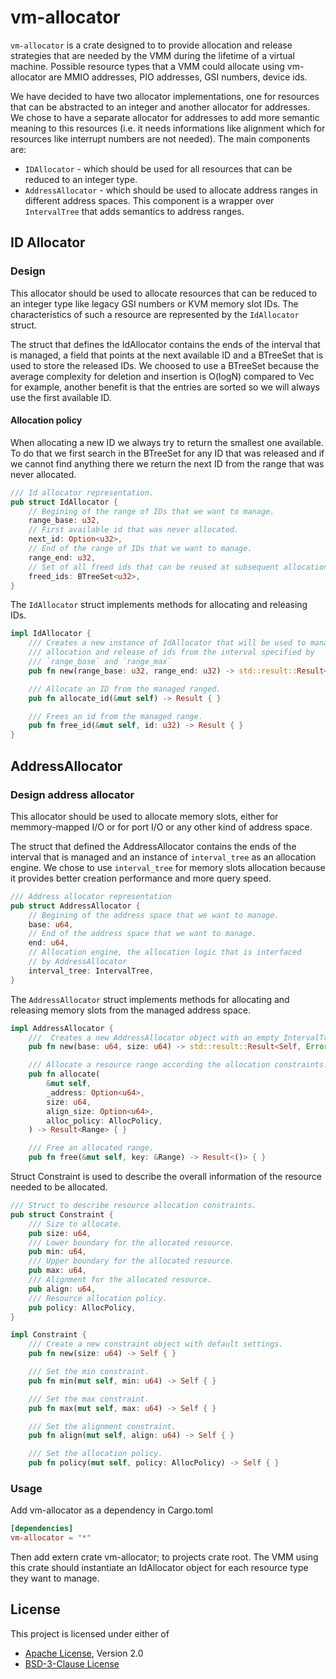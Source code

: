 # vm-allocator

`vm-allocator` is a crate designed to to provide allocation and release strategies
that are needed by the VMM during the lifetime of a virtual machine. Possible
resource types that a VMM could allocate using vm-allocator are MMIO addresses,
PIO addresses, GSI numbers, device ids.

We have decided to have two allocator implementations, one for resources that can
be abstracted to an integer and another allocator for addresses. We chose
to have a separate allocator for addresses to add more semantic meaning to this
resources (i.e. it needs informations like alignment which for resources like
interrupt numbers are not needed). The main components are:

- `IDAllocator` - which should be used for all resources that can be reduced to
an integer type.
- `AddressAllocator` - which should be used to allocate address ranges in different
address spaces. This component is a wrapper over `IntervalTree` that adds semantics
to address ranges.

## ID Allocator

### Design

This allocator should be used to allocate resources that can be reduced to an integer
type like legacy GSI numbers or KVM memory slot IDs. The
characteristics of such a resource are represented by the `IdAllocator` struct.

The struct that defines the IdAllocator contains the ends of the interval that is
managed, a field that points at the next available ID and a BTreeSet that is used
to store the released IDs. We choosed to use a BTreeSet because the average
complexity for deletion and insertion is O(logN) compared to Vec for example,
another benefit is that the entries are sorted so we will always use the first
available ID.

#### Allocation policy

When allocating a new ID we always try to return the smallest one available. To
do that we first search in the BTreeSet for any ID that was released and if we
cannot find anything there we return the next ID from the range that was never
allocated.

```rust
/// Id allocator representation.
pub struct IdAllocator {
    // Begining of the range of IDs that we want to manage.
    range_base: u32,
    // First available id that was never allocated. 
    next_id: Option<u32>,
    // End of the range of IDs that we want to manage.
    range_end: u32,
    // Set of all freed ids that can be reused at subsequent allocations.
    freed_ids: BTreeSet<u32>,
}
```

The `IdAllocator` struct implements methods for allocating and releasing IDs.

```rust
impl IdAllocator {
    /// Creates a new instance of IdAllocator that will be used to manage the
    /// allocation and release of ids from the interval specified by
    /// `range_base` and `range_max`
    pub fn new(range_base: u32, range_end: u32) -> std::result::Result<Self, Error> { }

    /// Allocate an ID from the managed ranged.
    pub fn allocate_id(&mut self) -> Result { }

    /// Frees an id from the managed range.
    pub fn free_id(&mut self, id: u32) -> Result { }
}
```

## AddressAllocator

### Design address allocator

This allocator should be used to allocate memory slots, either for memmory-mapped
I/O or for port I/O or any other kind of address space.

The struct that defined the AddressAllocator contains the ends of the interval
that is managed and an instance of `interval_tree` as an allocation engine. We
chose to use `interval_tree` for memory slots allocation because it provides
better creation performance and more query speed.

```rust
/// Address allocator representation
pub struct AddressAllocator {
    // Begining of the address space that we want to manage.
    base: u64,
    // End of the address space that we want to manage.
    end: u64,
    // Allocation engine, the allocation logic that is interfaced
    // by AddressAllocator
    interval_tree: IntervalTree,
}
````

The `AddressAllocator` struct implements methods for allocating and releasing
memory slots from the managed address space.

```rust
impl AddressAllocator {
    ///  Creates a new AddressAllocator object with an empty IntervalTree
    pub fn new(base: u64, size: u64) -> std::result::Result<Self, Error> { }

    /// Allocate a resource range according the allocation constraints.
    pub fn allocate(
        &mut self,
        _address: Option<u64>,
        size: u64,
        align_size: Option<u64>,
        alloc_policy: AllocPolicy,
    ) -> Result<Range> { }

    /// Free an allocated range.
    pub fn free(&mut self, key: &Range) -> Result<()> { }
```

Struct Constraint is used to describe the overall information of the resource needed to be allocated.

```rust
/// Struct to describe resource allocation constraints.
pub struct Constraint {
    /// Size to allocate.
    pub size: u64,
    /// Lower boundary for the allocated resource.
    pub min: u64,
    /// Upper boundary for the allocated resource.
    pub max: u64,
    /// Alignment for the allocated resource.
    pub align: u64,
    /// Resource allocation policy.
    pub policy: AllocPolicy,
}

impl Constraint {
    /// Create a new constraint object with default settings.
    pub fn new(size: u64) -> Self { }

    /// Set the min constraint.
    pub fn min(mut self, min: u64) -> Self { }

    /// Set the max constraint.
    pub fn max(mut self, max: u64) -> Self { }

    /// Set the alignment constraint.
    pub fn align(mut self, align: u64) -> Self { }

    /// Set the allocation policy.
    pub fn policy(mut self, policy: AllocPolicy) -> Self { }
```

### Usage

Add vm-allocator as a dependency in Cargo.toml

```toml
[dependencies]
vm-allocator = "*"
````

Then add extern crate vm-allocator; to projects crate root.
The VMM using this crate should instantiate an IdAllocator object for each resource
type they want to manage.

## License

This project is licensed under either of

- [Apache License](http://www.apache.org/licenses/LICENSE-2.0), Version 2.0
- [BSD-3-Clause License](https://opensource.org/licenses/BSD-3-Clause)
